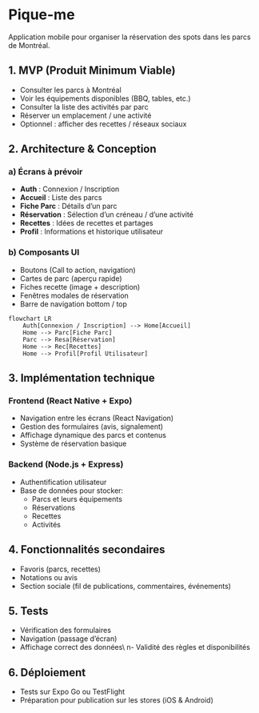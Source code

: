 # Pique-me

Application mobile pour organiser la réservation des spots dans les parcs de Montréal.

## 1. MVP (Produit Minimum Viable)

- Consulter les parcs à Montréal
- Voir les équipements disponibles (BBQ, tables, etc.)
- Consulter la liste des activités par parc
- Réserver un emplacement / une activité
- Optionnel : afficher des recettes / réseaux sociaux

## 2. Architecture & Conception

### a) Écrans à prévoir

- **Auth** : Connexion / Inscription
- **Accueil** : Liste des parcs
- **Fiche Parc** : Détails d’un parc
- **Réservation** : Sélection d’un créneau / d’une activité
- **Recettes** : Idées de recettes et partages
- **Profil** : Informations et historique utilisateur

### b) Composants UI

- Boutons (Call to action, navigation)
- Cartes de parc (aperçu rapide)
- Fiches recette (image + description)
- Fenêtres modales de réservation
- Barre de navigation bottom / top

```mermaid
flowchart LR
    Auth[Connexion / Inscription] --> Home[Accueil]
    Home --> Parc[Fiche Parc]
    Parc --> Resa[Réservation]
    Home --> Rec[Recettes]
    Home --> Profil[Profil Utilisateur]
```

## 3. Implémentation technique

### Frontend (React Native + Expo)

- Navigation entre les écrans (React Navigation)
- Gestion des formulaires (avis, signalement)
- Affichage dynamique des parcs et contenus
- Système de réservation basique

### Backend (Node.js + Express)

- Authentification utilisateur
- Base de données pour stocker:
  - Parcs et leurs équipements
  - Réservations
  - Recettes
  - Activités

## 4. Fonctionnalités secondaires

- Favoris (parcs, recettes)
- Notations ou avis
- Section sociale (fil de publications, commentaires, événements)

## 5. Tests

- Vérification des formulaires
- Navigation (passage d’écran)
- Affichage correct des données\ n- Validité des règles et disponibilités

## 6. Déploiement

- Tests sur Expo Go ou TestFlight
- Préparation pour publication sur les stores (iOS & Android)



